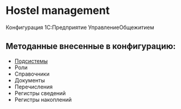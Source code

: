 # Hostel management
Конфигурация 1С:Предприятие УправлениеОбщежитием

## Методанные внесенные в конфигурацию:
+ [Подсистемы](/config-metadata/subsystem.md)
+ Роли
+ Справочники
+ Документы
+ Перечисления
+ Регистры сведений
+ Регистры накоплений